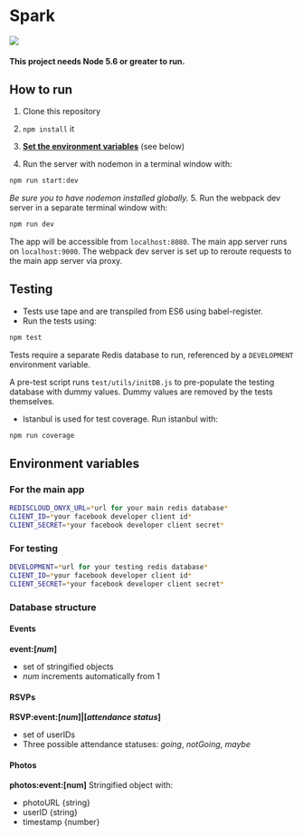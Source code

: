 # Spark
![](https://circleci.com/gh/DRDD2016/app.svg?style=shield&circle-token=:circle-token)

#### This project needs Node 5.6 or greater to run.

## How to run


1. Clone this repository

2. `npm install` it

3. [**Set the environment variables**](#env) (see below)

4. Run the server with nodemon in a terminal window with:
```bash
npm run start:dev
```
*Be sure you to have nodemon installed globally.*
5. Run the webpack dev server in a separate terminal window with:
```bash
npm run dev
```

The app will be accessible from `localhost:8080`.  The main app server runs on `localhost:9000`.  The webpack dev server is set up to reroute requests to the main app server via proxy.

## Testing
* Tests use tape and are transpiled from ES6 using babel-register.
* Run the tests using:
```bash
npm test
```

Tests require a separate Redis database to run, referenced by a `DEVELOPMENT` environment variable.

A pre-test script runs `test/utils/initDB.js` to pre-populate the testing database with dummy values.  Dummy values are removed by the tests themselves.

* Istanbul is used for test coverage.  Run istanbul with:
```bash
npm run coverage
```

## <a name='#env'></a>Environment variables
### For the main app
```bash
REDISCLOUD_ONYX_URL=*url for your main redis database*
CLIENT_ID=*your facebook developer client id*
CLIENT_SECRET=*your facebook developer client secret*
```


### For testing
```bash
DEVELOPMENT=*url for your testing redis database*
CLIENT_ID=*your facebook developer client id*
CLIENT_SECRET=*your facebook developer client secret*
```

### Database structure

#### Events
**event:[_num_]**
* set of stringified objects
* *num* increments automatically from 1

#### RSVPs
**RSVP:event:[_num_]|[_attendance status_]**
* set of userIDs
* Three possible attendance statuses: *going*, *notGoing*, *maybe*

#### Photos
**photos:event:[num]**
Stringified object with:
* photoURL {string}
* userID {string}
* timestamp {number}
